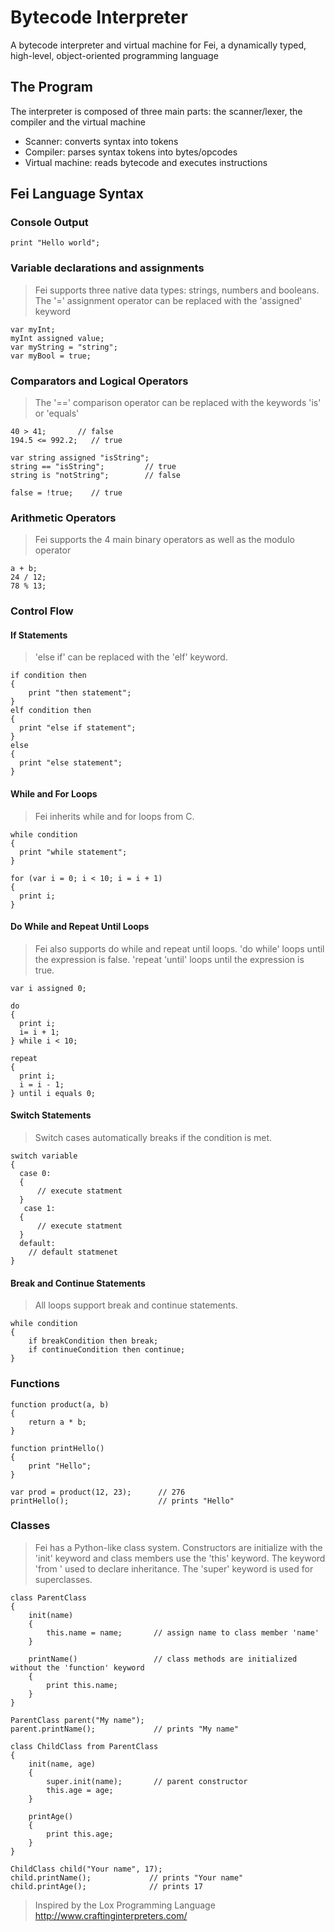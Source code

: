 # Bytecode Interpreter

A bytecode interpreter and virtual machine for Fei, a dynamically typed, high-level, object-oriented programming language

## The Program

The interpreter is composed of three main parts: the scanner/lexer, the compiler and the virtual machine
- Scanner: converts syntax into tokens
- Compiler: parses syntax tokens into bytes/opcodes
- Virtual machine: reads bytecode and executes instructions


## Fei Language Syntax

### Console Output
```
print "Hello world";
```

### Variable declarations and assignments
> Fei supports three native data types: strings, numbers and booleans.
> The '=' assignment operator can be replaced with the 'assigned' keyword
```
var myInt;
myInt assigned value;
var myString = "string";
var myBool = true;
```

### Comparators and Logical Operators
> The '==' comparison operator can be replaced with the keywords 'is' or 'equals'
```
40 > 41;       // false
194.5 <= 992.2;   // true

var string assigned "isString";
string == "isString";         // true
string is "notString";        // false

false = !true;    // true
```

### Arithmetic Operators
> Fei supports the 4 main binary operators as well as the modulo operator
```
a + b;
24 / 12;
78 % 13;
```

### Control Flow
#### If Statements
> 'else if' can be replaced with the 'elf' keyword.
```
if condition then
{
    print "then statement";
}
elf condition then
{
  print "else if statement";
}
else
{
  print "else statement";
}
```
#### While and For Loops
> Fei inherits while and for loops from C.
```
while condition
{
  print "while statement";
}

for (var i = 0; i < 10; i = i + 1)
{
  print i;
}
```
#### Do While and Repeat Until Loops
> Fei also supports do while and repeat until loops. 'do while' loops until the expression is false. 'repeat 'until' loops until the expression is true.
```
var i assigned 0;

do
{
  print i;
  i= i + 1;
} while i < 10;
 
repeat
{
  print i;
  i = i - 1;
} until i equals 0;
```

#### Switch Statements
> Switch cases automatically breaks if the condition is met.
```
switch variable
{
  case 0:
  {
      // execute statment
  }
   case 1:
  {
      // execute statment
  }
  default:
    // default statmenet
}
```

#### Break and Continue Statements
> All loops support break and continue statements.
```
while condition
{
    if breakCondition then break;
    if continueCondition then continue;
}
```

### Functions
```
function product(a, b)
{
    return a * b;
}

function printHello()
{
    print "Hello";
}

var prod = product(12, 23);      // 276
printHello();                    // prints "Hello"
```

### Classes
> Fei has a Python-like class system. Constructors are initialize with the 'init' keyword and class members use the 'this' keyword. 
> The keyword 'from ' used to declare inheritance. The 'super' keyword is used for superclasses.

```
class ParentClass
{
    init(name)
    {
        this.name = name;       // assign name to class member 'name'
    }
    
    printName()                 // class methods are initialized without the 'function' keyword
    {
        print this.name;        
    }
}

ParentClass parent("My name");
parent.printName();             // prints "My name"

class ChildClass from ParentClass
{
    init(name, age)
    {
        super.init(name);       // parent constructor
        this.age = age;
    }
    
    printAge()
    {
        print this.age;
    }
}

ChildClass child("Your name", 17);
child.printName();             // prints "Your name"
child.printAge();              // prints 17

```


> Inspired by the Lox Programming Language http://www.craftinginterpreters.com/
